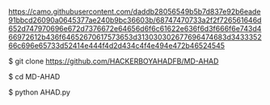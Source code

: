 https://camo.githubusercontent.com/daddb28056549b5b7d837e92b6eade91bbcd26090a0645377ae240b9bc36603b/68747470733a2f2f726561646d652d747970696e672d7376672e64656d6f6c61622e636f6d3f666f6e743d466972612b436f64652670617573653d313030302677696474683d343335266c696e65733d52414e444f4d2d434c4f4e494e472b46524545


$ git clone https://github.com/HACKERBOYAHADFB/MD-AHAD


$ cd MD-AHAD 


$ python AHAD.py
